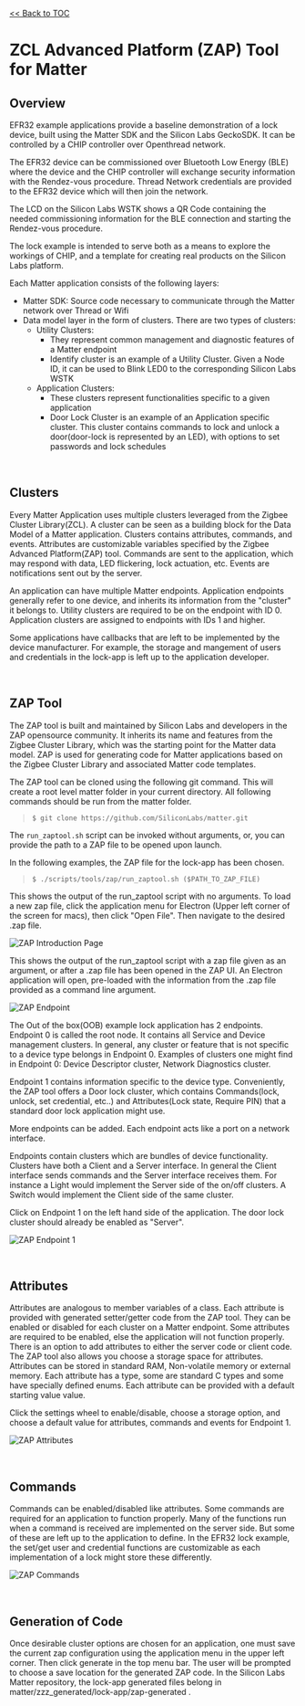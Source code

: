 [<< Back to TOC](../README.md)

# ZCL Advanced Platform (ZAP) Tool for Matter

## Overview

EFR32 example applications provide a baseline demonstration of a lock device,
built using the Matter SDK and the Silicon Labs GeckoSDK. It can be controlled
by a CHIP controller over Openthread network.

The EFR32 device can be commissioned over Bluetooth Low Energy (BLE) where the
device and the CHIP controller will exchange security information with the
Rendez-vous procedure. Thread Network credentials are provided to the EFR32
device which will then join the network.

The LCD on the Silicon Labs WSTK shows a QR Code containing the needed
commissioning information for the BLE connection and starting the Rendez-vous
procedure.

The lock example is intended to serve both as a means to explore the workings of
CHIP, and a template for creating real products on the Silicon Labs platform.

Each Matter application consists of the following layers:

-   Matter SDK: Source code necessary to communicate through the Matter network
    over Thread or Wifi
-   Data model layer in the form of clusters. There are two types of clusters:
    -   Utility Clusters:
        -   They represent common management and diagnostic features of a Matter
            endpoint
        -   Identify cluster is an example of a Utility Cluster. Given a Node
            ID, it can be used to Blink LED0 to the corresponding Silicon Labs
            WSTK
    -   Application Clusters:
        -   These clusters represent functionalities specific to a given
            application
        -   Door Lock Cluster is an example of an Application specific cluster.
            This cluster contains commands to lock and unlock a door(door-lock
            is represented by an LED), with options to set passwords and lock
            schedules

<br>

## Clusters

Every Matter Application uses multiple clusters leveraged from the Zigbee
Cluster Library(ZCL). A cluster can be seen as a building block for the Data
Model of a Matter application. Clusters contains attributes, commands, and
events. Attributes are customizable variables specified by the Zigbee Advanced
Platform(ZAP) tool. Commands are sent to the application, which may respond with
data, LED flickering, lock actuation, etc. Events are notifications sent out by
the server.

An application can have multiple Matter endpoints. Application endpoints
generally refer to one device, and inherits its information from the "cluster"
it belongs to. Utility clusters are required to be on the endpoint with ID 0.
Application clusters are assigned to endpoints with IDs 1 and higher.

Some applications have callbacks that are left to be implemented by the device
manufacturer. For example, the storage and mangement of users and credentials in
the lock-app is left up to the application developer.

<br>

## ZAP Tool

The ZAP tool is built and maintained by Silicon Labs and developers in the ZAP opensource community. It inherits its name and
features from the Zigbee Cluster Library, which was the starting point for the Matter data model. ZAP is used
for generating code for Matter applications based on the Zigbee Cluster
Library and associated Matter code templates.

The ZAP tool can be cloned using the following git command. This will create a
root level matter folder in your current directory. All following commands
should be run from the matter folder.

> `$ git clone https://github.com/SiliconLabs/matter.git`

The `run_zaptool.sh` script can be invoked
without arguments, or, you can provide the path to a ZAP file to be opened upon
launch.

In the following examples, the ZAP file for the lock-app has been chosen.

> `$ ./scripts/tools/zap/run_zaptool.sh ($PATH_TO_ZAP_FILE)`

This shows the output of the run_zaptool script with no arguments. To load a new
zap file, click the application menu for Electron (Upper left corner of the
screen for macs), then click "Open File". Then navigate to the desired .zap
file.

![ZAP Introduction Page](./images/zap_intro.png)

This shows the output of the run_zaptool script with a zap file given as an
argument, or after a .zap file has been opened in the ZAP UI. An Electron
application will open, pre-loaded with the information from the .zap file
provided as a command line argument.

![ZAP Endpoint](./images/zap_endpoint.png)

The Out of the box(OOB) example lock application has 2 endpoints. Endpoint 0 is
called the root node. It contains all Service and Device management clusters. In
general, any cluster or feature that is not specific to a device type belongs in
Endpoint 0. Examples of clusters one might find in Endpoint 0: Device Descriptor
cluster, Network Diagnostics cluster.

Endpoint 1 contains information specific to the device type. Conveniently, the
ZAP tool offers a Door lock cluster, which contains Commands(lock, unlock, set
credential, etc..) and Attributes(Lock state, Require PIN) that a standard door
lock application might use.

More endpoints can be added. Each endpoint acts like a port on a network interface.

Endpoints contain clusters which are bundles of device functionality. Clusters have both a Client and a Server interface. In general the Client interface sends commands and the Server interface receives them. For instance a Light would implement the Server side of the on/off clusters. A Switch would implement the Client side of the same cluster.

Click on Endpoint 1 on the left hand side of the application. The door lock
cluster should already be enabled as "Server".

![ZAP Endpoint 1](./images/zap_endpoint_1.png)

<br>

## Attributes

Attributes are analogous to member variables of a class. Each attribute is
provided with generated setter/getter code from the ZAP tool. They can be
enabled or disabled for each cluster on a Matter endpoint. Some attributes are
required to be enabled, else the application will not function properly. There
is an option to add attributes to either the server code or client code. The ZAP
tool also allows you choose a storage space for attributes. Attributes can be
stored in standard RAM, Non-volatile memory or external memory. Each attribute
has a type, some are standard C types and some have specially defined enums.
Each attribute can be provided with a default starting value value.

Click the settings wheel to enable/disable, choose a storage option, and choose
a default value for attributes, commands and events for Endpoint 1. 

![ZAP Attributes](./images/zap_attributes.png)

<br>

## Commands

Commands can be enabled/disabled like attributes. Some commands are required for
an application to function properly. Many of the functions run when a command is
received are implemented on the server side. But some of these are left up to
the application to define. In the EFR32 lock example, the set/get user and
credential functions are customizable as each implementation of a lock might
store these differently.

![ZAP Commands](./images/zap_commands.png)

<br>

## Generation of Code

Once desirable cluster options are chosen for an application, one must save the
current zap configuration using the application menu in the upper left corner.
Then click generate in the top menu bar. The user will be prompted to choose a
save location for the generated ZAP code. In the Silicon Labs Matter repository,
the lock-app generated files belong in
matter/zzz_generated/lock-app/zap-generated .
